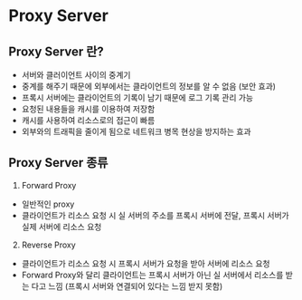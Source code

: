 Proxy Server
=============
Proxy Server 란?
----------------
- 서버와 클러이언트 사이의 중계기
- 중계를 해주기 때문에 외부에서는 클라이언트의 정보를 알 수 없음 (보안 효과)
- 프록시 서버에는 클라이언트의 기록이 남기 때문에 로그 기록 관리 가능
- 요청된 내용들을 캐시를 이용하여 저장함
- 캐시를 사용하여 리소스로의 접근이 빠름
- 외부와의 트래픽을 줄이게 됨으로 네트워크 병목 현상을 방지하는 효과

Proxy Server 종류
------------------
1. Forward Proxy
- 일반적인 proxy
- 클라이언트가 리소스 요청 시 실 서버의 주소를 프록시 서버에 전달, 프록시 서버가 실제 서버에 리소스 요청

2. Reverse Proxy
- 클라이언트가 리소스 요청 시 프록시 서버가 요청을 받아 서버에 리소스 요청
- Forward Proxy와 달리 클라이언트는 프록시 서버가 아닌 실 서버에서 리소스를 받는 다고 느낌 
(프록시 서버와 연결되어 있다는 느낌 받지 못함)
